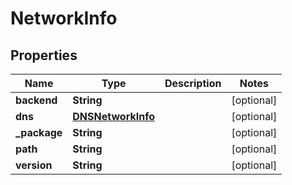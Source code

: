 

# NetworkInfo


## Properties

| Name | Type | Description | Notes |
|------------ | ------------- | ------------- | -------------|
|**backend** | **String** |  |  [optional] |
|**dns** | [**DNSNetworkInfo**](DNSNetworkInfo.md) |  |  [optional] |
|**_package** | **String** |  |  [optional] |
|**path** | **String** |  |  [optional] |
|**version** | **String** |  |  [optional] |



